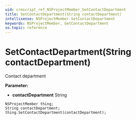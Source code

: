 ```yaml
---
uid: crmscript_ref_NSProjectMember_SetContactDepartment
title: SetContactDepartment(String contactDepartment)
intellisense: NSProjectMember.SetContactDepartment
keywords: NSProjectMember, GetContactDepartment
so.topic: reference
---
```


# SetContactDepartment(String contactDepartment)

Contact department

**Parameter:** 
 - **contactDepartment** String

```crmscript
NSProjectMember thing;
String contactDepartment;
thing.SetContactDepartment(contactDepartment);
```

